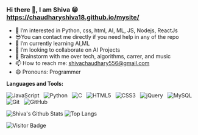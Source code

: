 
<!--- 
- 👋 Hi, I’m @ChaudharyShiva18 
- 👀 I’m interested in Python, css, html, AI, ML, JS, Nodejs, ReactJs
- 😎You can contact me directly if you need help in any of the repo
- 🌱 I’m currently learning AI,ML
- 💞️ I’m looking to collaborate on AI Projects
- 📫 Email me on shivachaudhary556@gmail.com

ChaudharyShiva18/ChaudharyShiva18 is a ✨ special ✨ repository because its `README.md` (this file) appears on your GitHub profile.
You can click the Preview link to take a look at your changes.
--->

### Hi there 👋, I am Shiva 😁 https://chaudharyshiva18.github.io/mysite/
- 👀 I’m interested in Python, css, html, AI, ML, JS, Nodejs, ReactJs
- 😎You can contact me directly if you need help in any of the repo
- 🌱 I’m currently learning AI,ML
- 💞️ I’m looking to collaborate on AI Projects
- 💬 Brainstorm with me over tech, algorithms, carrer, and music 
- 📫 How to reach me: shivachaudhary556@gmail.com
- 😄 Pronouns: Programmer

**Languages and Tools:** 

![JavaScript](https://img.shields.io/badge/-JavaScript-black?logo=javascript&style=social)&nbsp;&nbsp;
![Python](https://img.shields.io/badge/-Python-black?logo=Python&style=social)&nbsp;&nbsp;
![C](https://img.shields.io/badge/-C-black?logo=c&style=social)&nbsp;&nbsp;
![HTML5](https://img.shields.io/badge/-HTML5-black?logo=html5&style=social)&nbsp;&nbsp;
![CSS3](https://img.shields.io/badge/-CSS3-black?logo=css3&style=social)&nbsp;&nbsp;
![jQuery](https://img.shields.io/badge/-jQuery-black?logo=jquery&style=social)&nbsp;&nbsp;
![MySQL](https://img.shields.io/badge/-MySQL-black?logo=mysql&style=social)&nbsp;&nbsp;
![Git](https://img.shields.io/badge/-Git-black?logo=git&style=social)&nbsp;&nbsp;
![GitHub](https://img.shields.io/badge/-GitHub-black?logo=github&style=social)&nbsp;&nbsp;

![Shiva's Github Stats](https://github-readme-stats.vercel.app/api?username=ChaudharyShiva18&count_private=true&show_icons=true&include_all_commits=true)
![Top Langs](https://github-readme-stats.vercel.app/api/top-langs/?username=ChaudharyShiva18&hide=TeX&layout=compact)

![Visitor Badge](https://visitor-badge.laobi.icu/badge?page_id=ChaudharyShiva18.ChaudharyShiva18)

